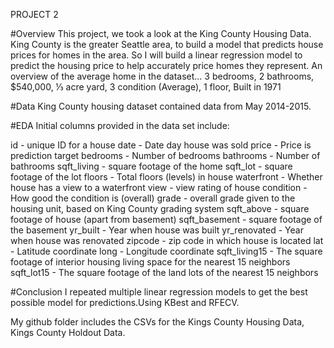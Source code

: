 PROJECT 2

#Overview
This project, we took a look at the King County Housing Data. King County is the greater Seattle area, to build a model that predicts house prices for homes in the area.
So I will build a linear regression model to predict the housing price to help accurately price homes they represent.
An overview of the average home in the dataset... 3 bedrooms, 2 bathrooms, $540,000, ⅓ acre yard, 3 condition (Average), 1 floor, Built in 1971

#Data
King County housing dataset contained data from May 2014-2015.

#EDA
Initial columns provided in the data set include:


id - unique ID for a house
date - Date day house was sold
price - Price is prediction target
bedrooms - Number of bedrooms
bathrooms - Number of bathrooms
sqft_living - square footage of the home
sqft_lot - square footage of the lot
floors - Total floors (levels) in house
waterfront - Whether house has a view to a waterfront
view - view rating of house
condition - How good the condition is (overall)
grade - overall grade given to the housing unit, based on King County grading system
sqft_above - square footage of house (apart from basement)
sqft_basement - square footage of the basement
yr_built - Year when house was built
yr_renovated - Year when house was renovated
zipcode - zip code in which house is located
lat - Latitude coordinate
long - Longitude coordinate
sqft_living15 - The square footage of interior housing living space for the nearest 15 neighbors
sqft_lot15 - The square footage of the land lots of the nearest 15 neighbors 

#Conclusion
I repeated multiple linear regression models to get the best possible model for predictions.Using
KBest and RFECV.

My github folder includes the CSVs for the Kings County Housing Data, Kings County Holdout Data.

